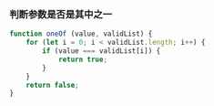 ### 判断参数是否是其中之一

```javascript
function oneOf (value, validList) {
    for (let i = 0; i < validList.length; i++) {
        if (value === validList[i]) {
            return true;
        }
    }
    return false;
}
```